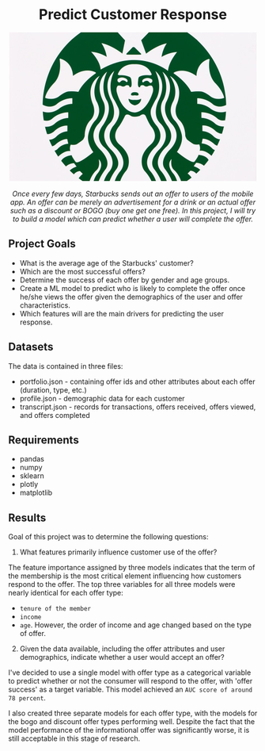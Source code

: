 <div align="center">
<h1> Predict Customer Response </h1>
 
 <p align="center">
<img src="https://github.com/raofida75/predict-customer-response/blob/main/image/cover.jpg" width="500"/>
</p>

<i> Once every few days, Starbucks sends out an offer to users of the mobile app. An offer can be merely an advertisement for a drink or an actual offer such as a discount or BOGO (buy one get one free). In this project, I will try to build a model which can predict whether a user will complete the offer.
</i></div>

## Project Goals

- What is the average age of the Starbucks' customer?
- Which are the most successful offers?
- Determine the success of each offer by gender and age groups.
- Create a ML model to predict who is likely to complete the offer once he/she views the offer given the demographics of the user and offer characteristics.
- Which features will are the main drivers for predicting the user response.

## Datasets

The data is contained in three files:

- portfolio.json - containing offer ids and other attributes about each offer (duration, type, etc.)
- profile.json - demographic data for each customer
- transcript.json - records for transactions, offers received, offers viewed, and offers completed

## Requirements
  - pandas
  - numpy
  - sklearn
  - plotly
  - matplotlib
  
## Results

Goal of this project was to determine the following questions:

1. What features primarily influence customer use of the offer?

The feature importance assigned by three models indicates that the term of the membership is the most critical element influencing how customers respond to the offer. The top three variables for all three models were nearly identical for each offer type: 
- `tenure of the member`
- `income`
- `age`. 
However, the order of income and age changed based on the type of offer. 

2. Given the data available, including the offer attributes and user demographics, indicate whether a user would accept an offer?

I've decided to use a single model with offer type as a categorical variable to predict whether or not the consumer will respond to the offer, with 'offer success' as a target variable. This model achieved an `AUC score of around 78 percent`. 

I also created three separate models for each offer type, with the models for the bogo and discount offer types performing well. Despite the fact that the model performance of the informational offer was significantly worse, it is still acceptable in this stage of research.
